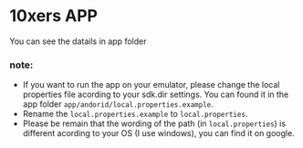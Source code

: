 # 10xers APP

You can see the datails in app folder

### note:

- If you want to run the app on your emulator, please change the local properties file acording to your sdk.dir settings. You can found it in the app folder `app/andorid/local.properties.example`.
- Rename the `local.properties.example` to `local.properties`.
- Please be remain that the wording of the path (in `local.properties`) is different acording to your OS (I use windows), you can find it on google.
